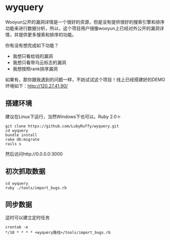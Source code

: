 # wyquery

Wooyun公开的漏洞详情是一个很好的资源，但是没有提供很好的搜索引擎和排序功能来进行数据分析，所以，这个项目用户镜像wooyun上已经对外公开的漏洞详情，并提供更多搜索和排序的功能。


你有没有想完成如下功能？

* 我想只看给钱的漏洞
* 我想只看带乌云标志的漏洞
* 我想按照rank排序漏洞

如果有，那你跟我遇到的问题一样，不妨试试这个项目！线上已经搭建好的DEMO环境如下：http://120.27.41.90/

## 搭建环境
建议在Linux下运行，当然Windows下也可以。Ruby 2.0＋

```
git clone https://github.com/LubyRuffy/wyquery.git
cd wyquery
bundle install
rake db:migrate
rails s
```

然后访问http://0.0.0.0:3000

## 初次抓取数据

```
cd wyquery
ruby ./tools/import_bugs.rb
```

## 同步数据
这时可以建立定时任务

```
crontab -e
*/10 * * * * <wyquery路径>/tools/import_bugs.rb
```

